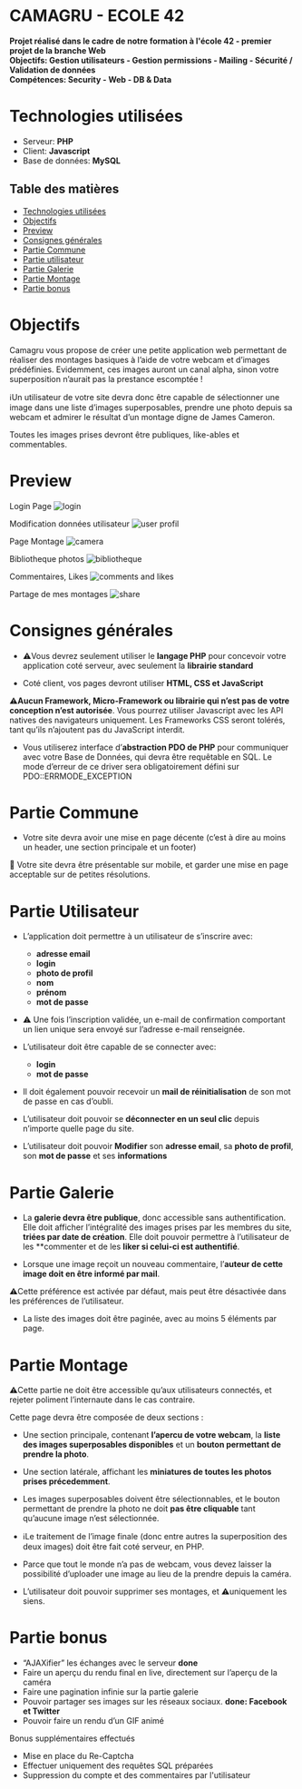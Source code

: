 # CAMAGRU - ECOLE 42

**Projet réalisé dans le cadre de notre formation à l'école 42 - premier projet de la branche Web**\
**Objectifs: Gestion utilisateurs - Gestion permissions - Mailing - Sécurité / Validation de données**\
**Compétences: Security - Web - DB & Data**

# Technologies utilisées

* Serveur: **PHP**
* Client: **Javascript**
* Base de données: **MySQL**

## Table des matières
- [Technologies utilisées](#technologies-utilisées)
- [Objectifs](#objectifs)
- [Preview](#preview)
- [Consignes générales](#consignes-générales)
- [Partie Commune](#partie-commune)
- [Partie utilisateur](#partie-utilisateur)
- [Partie Galerie](#partie-galerie)
- [Partie Montage](#partie-montage)
- [Partie bonus](#partie-bonus)

# Objectifs

Camagru vous propose de créer une petite application web permettant de réaliser des montages basiques à l’aide de votre webcam et d’images prédéfinies. Evidemment, ces images auront un canal alpha, sinon votre
superposition n’aurait pas la prestance escomptée !

:information_source:Un utilisateur de votre site devra donc être capable de sélectionner une image dans une liste d’images superposables, prendre une photo depuis sa webcam et admirer le résultat d’un montage digne
de James Cameron.

Toutes les images prises devront être publiques, like-ables et commentables.

# Preview

Login Page
![login](https://drive.google.com/uc?id=1yCKN876hVLD2qBGLLiSCYCevPaNF7laC)

Modification données utilisateur
![user profil](https://drive.google.com/uc?id=1dM3L3gMAl5BvsjpC_DundiSveP71z91J)

Page Montage
![camera](https://drive.google.com/uc?id=1ceEGottzQ4EWG-oss6AddAc54CizF2pZ)

Bibliotheque photos
![bibliotheque](https://drive.google.com/uc?id=1lb25ZPXz6ofFnlB7znO3_cO2aMT0DQFa)

Commentaires, Likes
![comments and likes](https://drive.google.com/uc?id=12c7LTRkxaotovvCm7lGI2SiaTL_b8kgK)

Partage de mes montages
![share](https://drive.google.com/uc?id=1UkTF7v3xkymrdxKHOZnRubV0F9y0aBq_)

# Consignes générales

- :warning:Vous devrez seulement utiliser le **langage PHP** pour concevoir votre application coté serveur, avec seulement la **librairie standard**

- Coté client, vos pages devront utiliser **HTML, CSS et JavaScript**

:warning:**Aucun Framework, Micro-Framework ou librairie qui n’est pas de votre conception
n’est autorisée**. Vous pourrez utiliser Javascript avec les API natives des navigateurs uniquement. Les Frameworks CSS seront tolérés, tant qu’ils n’ajoutent pas du JavaScript interdit.

- Vous utiliserez interface d’**abstraction PDO de PHP** pour communiquer avec votre Base de Données, qui devra être requêtable en SQL. Le mode d’erreur de ce driver sera obligatoirement défini sur PDO::ERRMODE_EXCEPTION

# Partie Commune

- Votre site devra avoir une mise en page décente (c’est à dire au moins un header, une
section principale et un footer)

:iphone:  Votre site devra être présentable sur mobile, et garder une mise en page acceptable
sur de petites résolutions.

# Partie Utilisateur

- L’application doit permettre à un utilisateur de s’inscrire avec:
	- **adresse email**
	- **login**
	- **photo de profil**
	- **nom**
    - **prénom** 
    - **mot de passe**

- :warning: Une fois l’inscription validée, un e-mail de confirmation comportant un
lien unique sera envoyé sur l’adresse e-mail renseignée.
	
- L’utilisateur doit être capable de se connecter avec:
    - **login**
    - **mot de passe** 
- Il doit également pouvoir recevoir un **mail de réinitialisation**
    de son mot de passe en cas d’oubli.
- L’utilisateur doit pouvoir se **déconnecter en un seul clic** depuis n’importe quelle
    page du site.

- L’utilisateur doit pouvoir **Modifier** son **adresse email**, sa **photo de profil**, son **mot de passe** et ses **informations**

# Partie Galerie

- La **galerie devra être publique**, donc accessible sans authentification. Elle doit afficher l’intégralité des images prises par les membres du site, **triées par date de création**. Elle doit pouvoir permettre à l’utilisateur de les **commenter et de les **liker si celui-ci est authentifié**.

- Lorsque une image reçoit un nouveau commentaire, l’**auteur de cette image doit en être informé par mail**. 

:warning:Cette préférence est activée par défaut, mais peut être désactivée dans les préférences de l’utilisateur.

- La liste des images doit être paginée, avec au moins 5 éléments par page.

# Partie Montage

:warning:Cette partie ne doit être accessible qu’aux utilisateurs connectés, et rejeter poliment
l’internaute dans le cas contraire.

Cette page devra être composée de deux sections :
   - Une section principale, contenant **l’apercu de votre webcam**, la **liste des images
superposables disponibles** et un **bouton permettant de prendre la photo**.
   - Une section latérale, affichant les **miniatures de toutes les photos prises précedemment**.

- Les images superposables doivent être sélectionnables, et le bouton permettant de prendre la photo ne doit **pas être cliquable** tant qu’aucune image n’est sélectionnée.

- :information_source:Le traitement de l’image finale (donc entre autres la superposition des deux images) doit être fait coté serveur, en PHP.

- Parce que tout le monde n’a pas de webcam, vous devez laisser la possibilité d’uploader une image au lieu de la prendre depuis la caméra.

- L’utilisateur doit pouvoir supprimer ses montages, et :warning:uniquement les siens.

# Partie bonus

- “AJAXifier” les échanges avec le serveur **done**
- Faire un aperçu du rendu final en live, directement sur l’aperçu de la caméra
- Faire une pagination infinie sur la partie galerie
- Pouvoir partager ses images sur les réseaux sociaux. **done: Facebook et Twitter**
- Pouvoir faire un rendu d’un GIF animé

Bonus supplémentaires effectués
- Mise en place du Re-Captcha
- Effectuer uniquement des requêtes SQL préparées
- Suppression du compte et des commentaires par l'utilisateur
